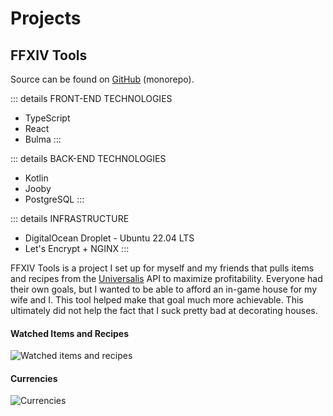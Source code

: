 # Projects

## FFXIV Tools

Source can be found on [GitHub](https://github.com/FFXIV-Tools/ffxiv-tools-web) (monorepo).

::: details FRONT-END TECHNOLOGIES
- TypeScript
- React
- Bulma
:::

::: details BACK-END TECHNOLOGIES
- Kotlin
- Jooby
- PostgreSQL
:::

::: details INFRASTRUCTURE
- DigitalOcean Droplet - Ubuntu 22.04 LTS
- Let's Encrypt + NGINX
:::

FFXIV Tools is a project I set up for myself and my friends that pulls items and recipes from the
[Universalis](https://universalis.app/) API to maximize profitability. Everyone had their own goals, but I wanted to be
able to afford an in-game house for my wife and I. This tool helped make that goal much more achievable. This ultimately
did not help the fact that I suck pretty bad at decorating houses.

#### Watched Items and Recipes
![Watched items and recipes](/projects/ffxiv-tools1.png)

#### Currencies
![Currencies](/projects/ffxiv-tools2.png)
